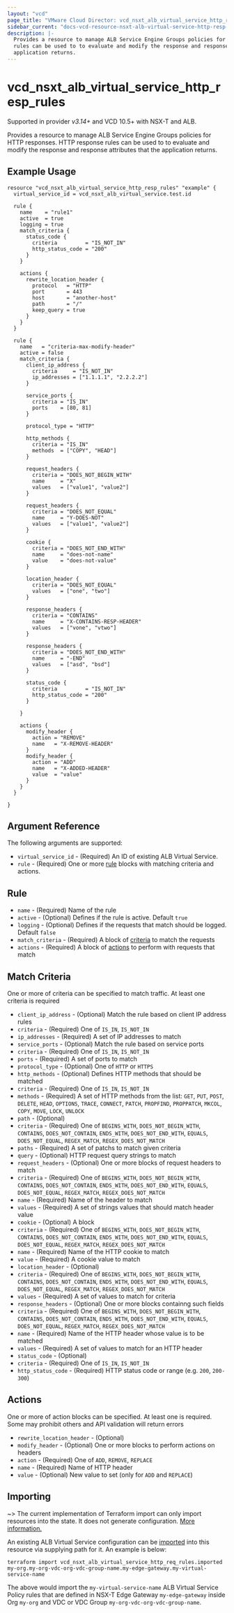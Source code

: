 ```yaml
---
layout: "vcd"
page_title: "VMware Cloud Director: vcd_nsxt_alb_virtual_service_http_resp_rules"
sidebar_current: "docs-vcd-resource-nsxt-alb-virtual-service-http-resp-rules"
description: |-
  Provides a resource to manage ALB Service Engine Groups policies for HTTP responses. HTTP response 
  rules can be used to to evaluate and modify the response and response attributes that the
  application returns.
---
```


# vcd\_nsxt\_alb\_virtual\_service\_http\_resp\_rules

Supported in provider *v3.14+* and VCD 10.5+ with NSX-T and ALB.

Provides a resource to manage ALB Service Engine Groups policies for HTTP responses. HTTP response 
rules can be used to to evaluate and modify the response and response attributes that the
application returns.

## Example Usage

```hcl
resource "vcd_nsxt_alb_virtual_service_http_resp_rules" "example" {
  virtual_service_id = vcd_nsxt_alb_virtual_service.test.id

  rule {
    name    = "rule1"
    active  = true
    logging = true
    match_criteria {
      status_code {
        criteria         = "IS_NOT_IN"
        http_status_code = "200"
      }
    }

    actions {
      rewrite_location_header {
        protocol   = "HTTP"
        port       = 443
        host       = "another-host"
        path       = "/"
        keep_query = true
      }
    }
  }

  rule {
    name   = "criteria-max-modify-header"
    active = false
    match_criteria {
      client_ip_address {
        criteria     = "IS_NOT_IN"
        ip_addresses = ["1.1.1.1", "2.2.2.2"]
      }

      service_ports {
        criteria = "IS_IN"
        ports    = [80, 81]
      }

      protocol_type = "HTTP"

      http_methods {
        criteria = "IS_IN"
        methods  = ["COPY", "HEAD"]
      }

      request_headers {
        criteria = "DOES_NOT_BEGIN_WITH"
        name     = "X"
        values   = ["value1", "value2"]
      }

      request_headers {
        criteria = "DOES_NOT_EQUAL"
        name     = "Y-DOES-NOT"
        values   = ["value1", "value2"]
      }

      cookie {
        criteria = "DOES_NOT_END_WITH"
        name     = "does-not-name"
        value    = "does-not-value"
      }

      location_header {
        criteria = "DOES_NOT_EQUAL"
        values   = ["one", "two"]
      }

      response_headers {
        criteria = "CONTAINS"
        name     = "X-CONTAINS-RESP-HEADER"
        values   = ["vone", "vtwo"]
      }

      response_headers {
        criteria = "DOES_NOT_END_WITH"
        name     = "-END"
        values   = ["asd", "bsd"]
      }

      status_code {
        criteria         = "IS_NOT_IN"
        http_status_code = "200"
      }

    }

    actions {
      modify_header {
        action = "REMOVE"
        name   = "X-REMOVE-HEADER"
      }
      modify_header {
        action = "ADD"
        name   = "X-ADDED-HEADER"
        value  = "value"
      }
    }
  }

}
```

## Argument Reference

The following arguments are supported:

* `virtual_service_id` - (Required) An ID of existing ALB Virtual Service.
* `rule` - (Required) One or more [rule](#rule-block) blocks with matching criteria and actions.

<a id="rule-block"></a>
## Rule

* `name` - (Required) Name of the rule
* `active` - (Optional) Defines if the rule is active. Default `true`
* `logging` - (Optional) Defines if the requests that match should be logged. Default `false`
* `match_criteria` - (Required) A block of [criteria](#rule-criteria-block) to match the requests
* `actions` - (Required) A block of [actions](#rule-action-block) to perform with requests that match

<a id="rule-criteria-block"></a>
## Match Criteria

One or more of criteria can be specified to match traffic. At least one criteria is required

* `client_ip_address` - (Optional) Match the rule based on client IP address rules
 * `criteria` - (Required) One of `IS_IN`, `IS_NOT_IN`
 * `ip_addresses` - (Required) A set of IP addresses to match
* `service_ports` - (Optional) Match the rule based on service ports
 * `criteria` - (Required) One of `IS_IN`, `IS_NOT_IN`
 * `ports` - (Required) A set of ports to match
* `protocol_type` - (Optional) One of `HTTP` or `HTTPS`
* `http_methods` - (Optional) Defines HTTP methods that should be matched
 * `criteria` - (Required) One of `IS_IN`, `IS_NOT_IN`
 * `methods` - (Required) A set of HTTP methods from the list: `GET`, `PUT`, `POST`, `DELETE`,
   `HEAD`, `OPTIONS`, `TRACE`, `CONNECT`, `PATCH`, `PROPFIND`, `PROPPATCH`, `MKCOL`, `COPY`, `MOVE`,
   `LOCK`, `UNLOCK`
* `path` - (Optional) 
 * `criteria` - (Required) One of `BEGINS_WITH`, `DOES_NOT_BEGIN_WITH`, `CONTAINS`, `DOES_NOT_CONTAIN`, `ENDS_WITH`, `DOES_NOT_END_WITH`, `EQUALS`, `DOES_NOT_EQUAL`, `REGEX_MATCH`, `REGEX_DOES_NOT_MATCH`
 * `paths` - (Required) A set of patchs to match given criteria
* `query` - (Optional) HTTP request query strings to match
* `request_headers` - (Optional) One or more blocks of request headers to match
 * `criteria` - (Required) One of `BEGINS_WITH`, `DOES_NOT_BEGIN_WITH`, `CONTAINS`, `DOES_NOT_CONTAIN`, `ENDS_WITH`, `DOES_NOT_END_WITH`, `EQUALS`, `DOES_NOT_EQUAL`, `REGEX_MATCH`, `REGEX_DOES_NOT_MATCH`
 * `name` - (Required) Name of the header to match
 * `values` - (Required) A set of strings values that should match header value
* `cookie` - (Optional) A block 
 * `criteria` - (Required) One of `BEGINS_WITH`, `DOES_NOT_BEGIN_WITH`, `CONTAINS`, `DOES_NOT_CONTAIN`, `ENDS_WITH`, `DOES_NOT_END_WITH`, `EQUALS`, `DOES_NOT_EQUAL`, `REGEX_MATCH`, `REGEX_DOES_NOT_MATCH`
 * `name` - (Required) Name of the HTTP cookie to match
 * `value` - (Required) A cookie value to match
* `location_header` - (Optional) 
 * `criteria` - (Required) One of `BEGINS_WITH`, `DOES_NOT_BEGIN_WITH`, `CONTAINS`,
   `DOES_NOT_CONTAIN`, `ENDS_WITH`, `DOES_NOT_END_WITH`, `EQUALS`, `DOES_NOT_EQUAL`, `REGEX_MATCH`,
   `REGEX_DOES_NOT_MATCH`
 * `values` - (Required) A set of values to match for criteria
* `response_headers` - (Optional) One or more blocks containng such fields
 * `criteria` - (Required) One of `BEGINS_WITH`, `DOES_NOT_BEGIN_WITH`, `CONTAINS`, `DOES_NOT_CONTAIN`, `ENDS_WITH`, `DOES_NOT_END_WITH`, `EQUALS`, `DOES_NOT_EQUAL`, `REGEX_MATCH`, `REGEX_DOES_NOT_MATCH`
 * `name` - (Required) Name of the HTTP header whose value is to be matched
 * `values` - (Required) A set of values to match for an HTTP header
* `status_code` - (Optional) 
 * `criteria` - (Required) One of `IS_IN`, `IS_NOT_IN`
 * `http_status_code` - (Required) HTTP status code or range (e.g. `200`, `200-300`)

<a id="rule-action-block"></a>
## Actions

One or more of action blocks can be specified. At least one is required. Some may prohibit others
and API validation will return errors

* `rewrite_location_header` - (Optional) 
* `modify_header` - (Optional) One or more blocks to perform actions on headers
 * `action` - (Required) One of `ADD`, `REMOVE`, `REPLACE`
 * `name` - (Required) Name of HTTP header
 * `value` - (Optional) New value to set (only for `ADD` and `REPLACE`)

## Importing

~> The current implementation of Terraform import can only import resources into the state.
It does not generate configuration. [More information.](https://www.terraform.io/docs/import/)

An existing ALB Virtual Service configuration can be [imported][docs-import] into this resource
via supplying path for it. An example is below:

[docs-import]: https://www.terraform.io/docs/import/

```
terraform import vcd_nsxt_alb_virtual_service_http_req_rules.imported my-org.my-org-vdc-org-vdc-group-name.my-edge-gateway.my-virtual-service-name
```

The above would import the `my-virtual-service-name` ALB Virtual Service Policy rules that are
defined in NSX-T Edge Gateway `my-edge-gateway` inside Org `my-org` and VDC or VDC Group
`my-org-vdc-org-vdc-group-name`.
